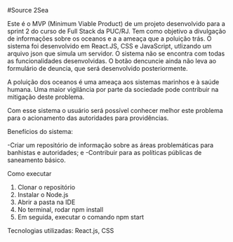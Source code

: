 #Source 2Sea

Este é o MVP (Minimum Viable Product) de um projeto desenvolvido para a sprint 2 do curso de Full Stack da PUC/RJ. Tem como objetivo a divulgação de informações sobre os oceanos e a a ameaça que a poluição trás. O sistema foi desenvolvido em React.JS, CSS e JavaScript, utlizando um arquivo json que simula um servidor. O sistema não se encontra com todas as funcionalidades desenvolvidas. O botão dencuncie ainda não leva ao formulário de deuncia, que será desenvolvido posteriormente.

A poluição dos oceanos é uma ameaça aos sistemas marinhos e à saúde humana. Uma maior vigilância por parte da sociedade pode contribuir na mitigação deste problema.

Com esse sistema o usuário será possível conhecer melhor este problema para o acionamento das autoridades para providências.

Benefícios do sistema:

-Criar um repositório de informação sobre as áreas problemáticas para banhistas e autoridades; e -Contribuir para as políticas públicas de saneamento básico.

Como executar

1. Clonar o repositório
2. Instalar o Node.js
3. Abrir a pasta na IDE
4. No terminal, rodar npm install
5. Em seguida, executar o comando npm start

Tecnologias utilizadas:
React.js, CSS

